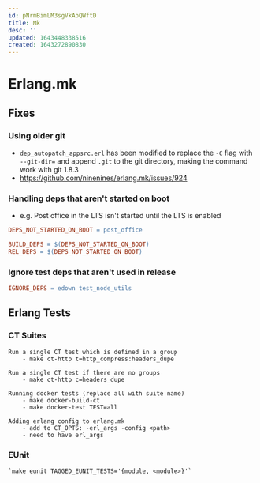 ```yaml
---
id: pNrmBimLM3sgVkAbQWftD
title: Mk
desc: ''
updated: 1643448338516
created: 1643272890830
---
```


# Erlang.mk

## Fixes
### Using older git
* `dep_autopatch_appsrc.erl` has been modified to replace the `-C` flag with `--git-dir=` and append `.git` to the git directory, making the command work with git 1.8.3
* https://github.com/ninenines/erlang.mk/issues/924

### Handling deps that aren't started on boot
* e.g. Post office in the LTS isn't started until the LTS is enabled
```makefile
DEPS_NOT_STARTED_ON_BOOT = post_office

BUILD_DEPS = $(DEPS_NOT_STARTED_ON_BOOT)
REL_DEPS = $(DEPS_NOT_STARTED_ON_BOOT)
```


### Ignore test deps that aren't used in release
```makefile
IGNORE_DEPS = edown test_node_utils
```

## Erlang Tests

### CT Suites
```
Run a single CT test which is defined in a group
    - make ct-http t=http_compress:headers_dupe

Run a single CT test if there are no groups
    - make ct-http c=headers_dupe

Running docker tests (replace all with suite name)
    - make docker-build-ct
    - make docker-test TEST=all

Adding erlang config to erlang.mk
    - add to CT_OPTS: -erl_args -config <path> 
    - need to have erl_args
```

### EUnit
    `make eunit TAGGED_EUNIT_TESTS='{​​​​​​module, <module>}​​​​​​'`
